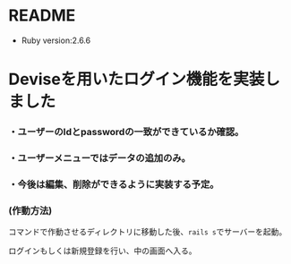 # README
* Ruby version:2.6.6  
# Deviseを用いたログイン機能を実装しました　　

### ・ユーザーのIdとpasswordの一致ができているか確認。

### ・ユーザーメニューではデータの追加のみ。  

### ・今後は編集、削除ができるように実装する予定。

### (作動方法)  
コマンドで作動させるディレクトリに移動した後、```rails s```でサーバーを起動。　　

ログインもしくは新規登録を行い、中の画面へ入る。　　



